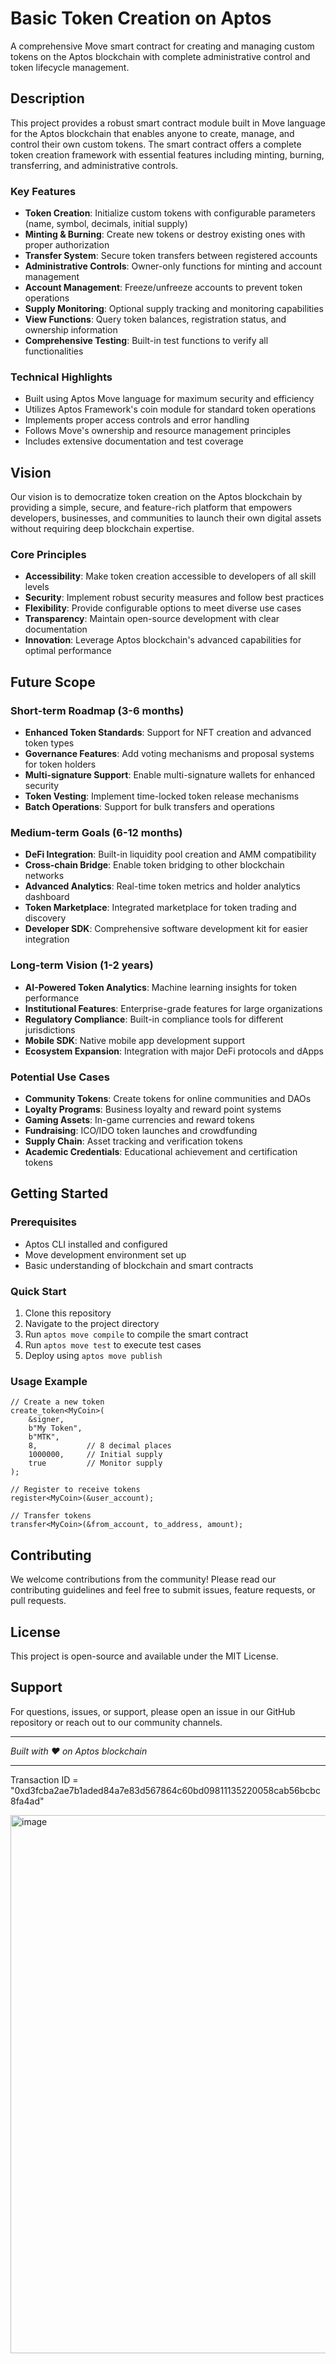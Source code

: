 # Basic Token Creation on Aptos

A comprehensive Move smart contract for creating and managing custom tokens on the Aptos blockchain with complete administrative control and token lifecycle management.

## Description

This project provides a robust smart contract module built in Move language for the Aptos blockchain that enables anyone to create, manage, and control their own custom tokens. The smart contract offers a complete token creation framework with essential features including minting, burning, transferring, and administrative controls.

### Key Features

- **Token Creation**: Initialize custom tokens with configurable parameters (name, symbol, decimals, initial supply)
- **Minting & Burning**: Create new tokens or destroy existing ones with proper authorization
- **Transfer System**: Secure token transfers between registered accounts
- **Administrative Controls**: Owner-only functions for minting and account management
- **Account Management**: Freeze/unfreeze accounts to prevent token operations
- **Supply Monitoring**: Optional supply tracking and monitoring capabilities
- **View Functions**: Query token balances, registration status, and ownership information
- **Comprehensive Testing**: Built-in test functions to verify all functionalities

### Technical Highlights

- Built using Aptos Move language for maximum security and efficiency
- Utilizes Aptos Framework's coin module for standard token operations
- Implements proper access controls and error handling
- Follows Move's ownership and resource management principles
- Includes extensive documentation and test coverage

## Vision

Our vision is to democratize token creation on the Aptos blockchain by providing a simple, secure, and feature-rich platform that empowers developers, businesses, and communities to launch their own digital assets without requiring deep blockchain expertise.

### Core Principles

- **Accessibility**: Make token creation accessible to developers of all skill levels
- **Security**: Implement robust security measures and follow best practices
- **Flexibility**: Provide configurable options to meet diverse use cases
- **Transparency**: Maintain open-source development with clear documentation
- **Innovation**: Leverage Aptos blockchain's advanced capabilities for optimal performance

## Future Scope

### Short-term Roadmap (3-6 months)

- **Enhanced Token Standards**: Support for NFT creation and advanced token types
- **Governance Features**: Add voting mechanisms and proposal systems for token holders
- **Multi-signature Support**: Enable multi-signature wallets for enhanced security
- **Token Vesting**: Implement time-locked token release mechanisms
- **Batch Operations**: Support for bulk transfers and operations

### Medium-term Goals (6-12 months)

- **DeFi Integration**: Built-in liquidity pool creation and AMM compatibility
- **Cross-chain Bridge**: Enable token bridging to other blockchain networks
- **Advanced Analytics**: Real-time token metrics and holder analytics dashboard
- **Token Marketplace**: Integrated marketplace for token trading and discovery
- **Developer SDK**: Comprehensive software development kit for easier integration

### Long-term Vision (1-2 years)

- **AI-Powered Token Analytics**: Machine learning insights for token performance
- **Institutional Features**: Enterprise-grade features for large organizations
- **Regulatory Compliance**: Built-in compliance tools for different jurisdictions
- **Mobile SDK**: Native mobile app development support
- **Ecosystem Expansion**: Integration with major DeFi protocols and dApps

### Potential Use Cases

- **Community Tokens**: Create tokens for online communities and DAOs
- **Loyalty Programs**: Business loyalty and reward point systems
- **Gaming Assets**: In-game currencies and reward tokens
- **Fundraising**: ICO/IDO token launches and crowdfunding
- **Supply Chain**: Asset tracking and verification tokens
- **Academic Credentials**: Educational achievement and certification tokens

## Getting Started

### Prerequisites

- Aptos CLI installed and configured
- Move development environment set up
- Basic understanding of blockchain and smart contracts

### Quick Start

1. Clone this repository
2. Navigate to the project directory
3. Run `aptos move compile` to compile the smart contract
4. Run `aptos move test` to execute test cases
5. Deploy using `aptos move publish`

### Usage Example

```move
// Create a new token
create_token<MyCoin>(
    &signer,
    b"My Token",
    b"MTK",
    8,           // 8 decimal places
    1000000,     // Initial supply
    true         // Monitor supply
);

// Register to receive tokens
register<MyCoin>(&user_account);

// Transfer tokens
transfer<MyCoin>(&from_account, to_address, amount);
```

## Contributing

We welcome contributions from the community! Please read our contributing guidelines and feel free to submit issues, feature requests, or pull requests.

## License

This project is open-source and available under the MIT License.

## Support

For questions, issues, or support, please open an issue in our GitHub repository or reach out to our community channels.

---

*Built with ❤️ on Aptos blockchain*


--------------

Transaction ID = "0xd3fcba2ae7b1aded84a7e83d567864c60bd09811135220058cab56bcbc8fa4ad"

<img width="1885" height="861" alt="image" src="https://github.com/user-attachments/assets/ae8314fd-f1a9-42e5-8f2a-b2603ceb884b" />
